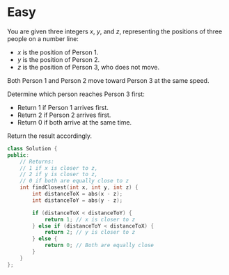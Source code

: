 # Easy

You are given three integers $x$, $y$, and $z$, representing the positions of three people on a number line:

- $x$ is the position of Person 1.
- $y$ is the position of Person 2.
- $z$ is the position of Person 3, who does not move.

Both Person 1 and Person 2 move toward Person 3 at the same speed.

Determine which person reaches Person 3 first:

- Return 1 if Person 1 arrives first.
- Return 2 if Person 2 arrives first.
- Return 0 if both arrive at the same time.

Return the result accordingly.

```cpp
class Solution {
public:
    // Returns:
    // 1 if x is closer to z,
    // 2 if y is closer to z,
    // 0 if both are equally close to z
    int findClosest(int x, int y, int z) {
        int distanceToX = abs(x - z);
        int distanceToY = abs(y - z);

        if (distanceToX < distanceToY) {
            return 1; // x is closer to z
        } else if (distanceToY < distanceToX) {
            return 2; // y is closer to z
        } else {
            return 0; // Both are equally close
        }
    }
};
```
